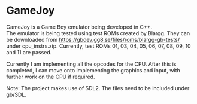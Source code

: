 # GameJoy
GameJoy is a Game Boy emulator being developed in C++.  
The emulator is being tested using test ROMs created by Blargg. They can be downloaded from https://gbdev.gg8.se/files/roms/blargg-gb-tests/ under cpu_instrs.zip. Currently, test ROMs 01, 03, 04, 05, 06, 07, 08, 09, 10 and 11 are passed.

Currently I am implementing all the opcodes for the CPU. After this is completed, I can move onto implementing the graphics and input, with further work on the CPU if required.

Note: The project makes use of SDL2. The files need to be included under gb/SDL.
